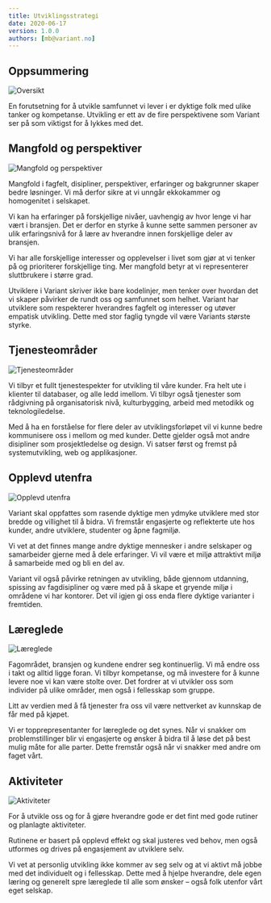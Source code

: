 ```yaml
---
title: Utviklingsstrategi
date: 2020-06-17
version: 1.0.0
authors: [mb@variant.no]
---
```


## Oppsummering

![Oversikt](/assets/images/utviklingsstrategi/overview.svg)

En forutsetning for å utvikle samfunnet vi lever i er dyktige folk med ulike
tanker og kompetanse. Utvikling er ett av de fire perspektivene som Variant ser
på som viktigst for å lykkes med det.

## Mangfold og perspektiver

![Mangfold og perspektiver](/assets/images/utviklingsstrategi/mangfold.svg)

Mangfold i fagfelt, disipliner, perspektiver, erfaringer og bakgrunner skaper
bedre løsninger. Vi må derfor sikre at vi unngår ekkokammer og homogenitet i
selskapet.

Vi kan ha erfaringer på forskjellige nivåer, uavhengig av hvor lenge vi har vært
i bransjen. Det er derfor en styrke å kunne sette sammen personer av ulik
erfaringsnivå for å lære av hverandre innen forskjellige deler av bransjen.

Vi har alle forskjellige interesser og opplevelser i livet som gjør at vi tenker
på og prioriterer forskjellige ting. Mer mangfold betyr at vi representerer
sluttbrukere i større grad.

Utviklere i Variant skriver ikke bare kodelinjer, men tenker over hvordan det vi
skaper påvirker de rundt oss og samfunnet som helhet. Variant har utviklere som
respekterer hverandres fagfelt og interesser og utøver empatisk utvikling. Dette
med stor faglig tyngde vil være Variants største styrke.

## Tjenesteområder

![Tjenesteområder](/assets/images/utviklingsstrategi/tjenester.svg)

Vi tilbyr et fullt tjenestespekter for utvikling til våre kunder. Fra helt ute i
klienter til databaser, og alle ledd imellom. Vi tilbyr også tjenester som
rådgivning på organisatorisk nivå, kulturbygging, arbeid med metodikk og
teknologiledelse.

Med å ha en forståelse for flere deler av utviklingsforløpet vil vi kunne bedre
kommunisere oss i mellom og med kunder. Dette gjelder også mot andre disipliner
som prosjektledelse og design. Vi satser først og fremst på systemutvikling, web
og applikasjoner.

## Opplevd utenfra

![Opplevd utenfra](/assets/images/utviklingsstrategi/eksternt.svg)

Variant skal oppfattes som rasende dyktige men ydmyke utviklere med stor bredde
og villighet til å bidra. Vi fremstår engasjerte og reflekterte ute hos kunder,
andre utviklere, studenter og åpne fagmiljø.

Vi vet at det finnes mange andre dyktige mennesker i andre selskaper og
samarbeider gjerne med å dele erfaringer. Vi vil være et miljø attraktivt miljø
å samarbeide med og bli en del av.

Variant vil også påvirke retningen av utvikling, både gjennom utdanning,
spissing av fagdisipliner og være med på å skape et gryende miljø i områdene vi
har kontorer. Det vil igjen gi oss enda flere dyktige varianter i fremtiden.

## Læreglede

![Læreglede](/assets/images/utviklingsstrategi/utvikling.svg)

Fagområdet, bransjen og kundene endrer seg kontinuerlig. Vi må endre oss i takt
og alltid ligge foran. Vi tilbyr kompetanse, og må investere for å kunne levere
noe vi kan være stolte over. Det fordrer at vi utvikler oss som individer på
ulike områder, men også i fellesskap som gruppe.

Litt av verdien med å få tjenester fra oss vil være nettverket av kunnskap de
får med på kjøpet.

Vi er topprepresentanter for læreglede og det synes. Når vi snakker om
problemstillinger blir vi engasjerte og ønsker å bidra til å løse det på best
mulig måte for alle parter. Dette fremstår også når vi snakker med andre om
faget vårt.

## Aktiviteter

![Aktiviteter](/assets/images/utviklingsstrategi/aktiviteter.svg)

For å utvikle oss og for å gjøre hverandre gode er det fint med gode rutiner og
planlagte aktiviteter.

Rutinene er basert på opplevd effekt og skal justeres ved behov, men også
utformes og drives på engasjement av utviklere selv.

Vi vet at personlig utvikling ikke kommer av seg selv og at vi aktivt må jobbe
med det individuelt og i fellesskap. Dette med å hjelpe hverandre, dele egen
læring og generelt spre læreglede til alle som ønsker – også folk utenfor vårt
eget selskap.
